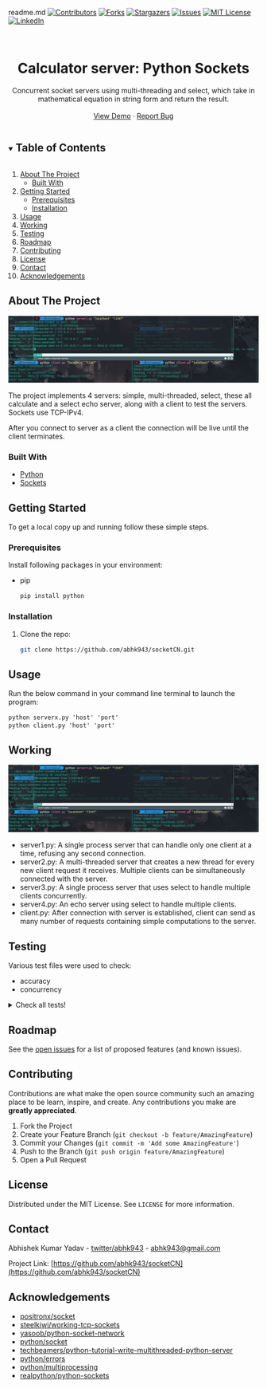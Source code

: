 readme.md
[![Contributors][contributors-shield]][contributors-url]
[![Forks][forks-shield]][forks-url]
[![Stargazers][stars-shield]][stars-url]
[![Issues][issues-shield]][issues-url]
[![MIT License][license-shield]][license-url]
[![LinkedIn][linkedin-shield]][linkedin-url]

<!-- PROJECT LOGO -->
<br />
<p align="center">
<!--   <a href="https://github.com/abhk943/socketCN">
    <img src="images/logo.png" alt="Logo" width="80" height="80">
  </a> -->

  <h1 align="center">Calculator server: Python Sockets</h1>

  <p align="center">
    Concurrent socket servers using multi-threading and select, which take in mathematical equation in string form and return the result. 
    <br />
    <br />
    <a href="#testing">View Demo</a>
    ·
    <a href="https://github.com/abhk943/socketCN/issues">Report Bug</a>
  </p>
</p>

<!-- TABLE OF CONTENTS -->
<details open="open">
  <summary><h2 style="display: inline-block">Table of Contents</h2></summary>
  <ol>
    <li>
      <a href="#about-the-project">About The Project</a>
      <ul>
        <li><a href="#built-with">Built With</a></li>
      </ul>
    </li>
    <li>
      <a href="#getting-started">Getting Started</a>
      <ul>
        <li><a href="#prerequisites">Prerequisites</a></li>
        <li><a href="#installation">Installation</a></li>
      </ul>
    </li>
    <li><a href="#usage">Usage</a></li>
    <li><a href="#working">Working</a></li>
    <li><a href="#testing">Testing</a></li>
    <li><a href="#roadmap">Roadmap</a></li>
    <li><a href="#contributing">Contributing</a></li>
    <li><a href="#license">License</a></li>
    <li><a href="#contact">Contact</a></li>
    <li><a href="#acknowledgements">Acknowledgements</a></li>
  </ol>
</details>

<!-- ABOUT THE PROJECT -->

## About The Project

![](./src/images/server2FailPass.png)

The project implements 4 servers: simple, multi-threaded, select, these all calculate and a select echo server, along with a client to test the servers.
Sockets use TCP-IPv4.

After you connect to server as a client the connection will be live until the client terminates.

### Built With

- [Python](https://www.python.org)
- [Sockets](https://docs.python.org/3/library/socket.html)

<!-- GETTING STARTED -->

## Getting Started

To get a local copy up and running follow these simple steps.

### Prerequisites

Install following packages in your environment:

- pip
  ```sh
  pip install python
  ```

### Installation

1. Clone the repo:
   ```sh
   git clone https://github.com/abhk943/socketCN.git
   ```

<!-- USAGE EXAMPLES -->

## Usage

Run the below command in your command line terminal to launch the program:

```
python serverx.py 'host' 'port'
python client.py 'host' 'port'
```

<!-- WORKING -->

## Working

![](./src/images/server4pass.png)

- server1.py: A single process server that can handle only one client at a time, refusing any second connection.
- server2.py: A multi-threaded server that creates a new thread for every new client request it receives. Multiple clients can be simultaneously connected with the server.
- server3.py: A single process server that uses select to handle multiple clients concurrently.
- server4.py: An echo server using select to handle multiple clients.
- client.py: After connection with server is established, client can send as many number of requests containing simple computations to the server.
<!-- TESTING -->

## Testing

Various test files were used to check:

- accuracy
- concurrency

<details>
  	<summary>Check all tests!</summary>

[server1.py](./server1.py)

![](./src/images/server1single.png)

- Refusing multiple connections:

![](./src/images/clientRefusesConnection.png)

[server2.py](./server2.py)

![](./src/images/server2FailPass.png)

[server3.py](./server3.py)

![](./src/images/server3FailPass.png)

[server4.py](./server4.py)

![](./src/images/server4pass.png)

- Port occupied:

![](./src/images/portOccupied.png)

- Server timeout:

![](./src/images/timeoutserver1.png)

</details>

<!-- ROADMAP -->

## Roadmap

See the [open issues](https://github.com/abhk943/socketCN/issues) for a list of proposed features (and known issues).

<!-- CONTRIBUTING -->

## Contributing

Contributions are what make the open source community such an amazing place to be learn, inspire, and create. Any contributions you make are **greatly appreciated**.

1. Fork the Project
2. Create your Feature Branch (`git checkout -b feature/AmazingFeature`)
3. Commit your Changes (`git commit -m 'Add some AmazingFeature'`)
4. Push to the Branch (`git push origin feature/AmazingFeature`)
5. Open a Pull Request

<!-- LICENSE -->

## License

Distributed under the MIT License. See `LICENSE` for more information.

<!-- CONTACT -->

## Contact

Abhishek Kumar Yadav - [twitter/abhk943](https://twitter.com/abhk943) - abhk943@gmail.com

Project Link: [https://github.com/abhk943/socketCN](https://github.com/abhk943/socketCN)

<!-- ACKNOWLEDGEMENTS -->

## Acknowledgements

- [positronx/socket](https://www.positronx.io/create-socket-server-with-multiple-clients-in-python/)
- [steelkiwi/working-tcp-sockets](https://steelkiwi.com/blog/working-tcp-sockets/)
- [yasoob/python-socket-network](https://yasoob.me/2013/08/06/python-socket-network-programming/)
- [python/socket](https://docs.python.org/3/library/socket.html)
- [techbeamers/python-tutorial-write-multithreaded-python-server](https://www.techbeamers.com/python-tutorial-write-multithreaded-python-server/)
- [python/errors](https://docs.python.org/3/tutorial/errors.html)
- [python/multiprocessing](https://docs.python.org/3/library/multiprocessing.html)
- [realpython/python-sockets](https://realpython.com/python-sockets/#echo-client-and-server)

<!-- MARKDOWN LINKS & IMAGES -->
<!-- https://www.markdownguide.org/basic-syntax/#reference-style-links -->

[contributors-shield]: https://img.shields.io/github/contributors/abhk943/socketCN.svg?style=for-the-badge
[contributors-url]: https://github.com/abhk943/socketCN/graphs/contributors
[forks-shield]: https://img.shields.io/github/forks/abhk943/socketCN.svg?style=for-the-badge
[forks-url]: https://github.com/abhk943/socketCN/network/members
[stars-shield]: https://img.shields.io/github/stars/abhk943/socketCN.svg?style=for-the-badge
[stars-url]: https://github.com/abhk943/socketCN/stargazers
[issues-shield]: https://img.shields.io/github/issues/abhk943/socketCN.svg?style=for-the-badge
[issues-url]: https://github.com/abhk943/socketCN/issues
[license-shield]: https://img.shields.io/github/license/abhk943/socketCN.svg?style=for-the-badge
[license-url]: https://github.com/abhk943/socketCN/blob/master/LICENSE.txt
[linkedin-shield]: https://img.shields.io/badge/-LinkedIn-black.svg?style=for-the-badge&logo=linkedin&colorB=555
[linkedin-url]: https://linkedin.com/in/abhk943
